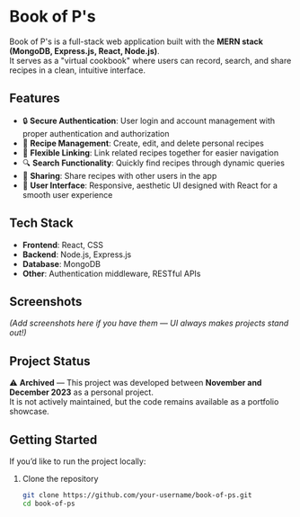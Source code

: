 # Book of P's

Book of P's is a full-stack web application built with the **MERN stack (MongoDB, Express.js, React, Node.js)**.  
It serves as a "virtual cookbook" where users can record, search, and share recipes in a clean, intuitive interface.  

## Features

- 🔒 **Secure Authentication**: User login and account management with proper authentication and authorization  
- 📖 **Recipe Management**: Create, edit, and delete personal recipes  
- 🔗 **Flexible Linking**: Link related recipes together for easier navigation  
- 🔍 **Search Functionality**: Quickly find recipes through dynamic queries  
- 🤝 **Sharing**: Share recipes with other users in the app  
- 🎨 **User Interface**: Responsive, aesthetic UI designed with React for a smooth user experience  

## Tech Stack

- **Frontend**: React, CSS  
- **Backend**: Node.js, Express.js  
- **Database**: MongoDB  
- **Other**: Authentication middleware, RESTful APIs  

## Screenshots

*(Add screenshots here if you have them — UI always makes projects stand out!)*

## Project Status

⚠️ **Archived** — This project was developed between **November and December 2023** as a personal project.  
It is not actively maintained, but the code remains available as a portfolio showcase.  

## Getting Started

If you’d like to run the project locally:

1. Clone the repository  
   ```bash
   git clone https://github.com/your-username/book-of-ps.git
   cd book-of-ps
